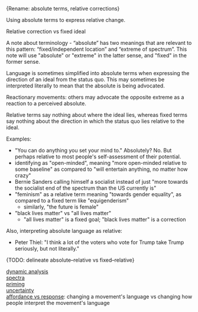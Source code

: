 {Rename: absolute terms, relative corrections}

Using absolute terms to express relative change.

Relative correction vs fixed ideal

A note about terminology - “absolute” has two meanings that are relevant to this pattern: “fixed/independent location” and “extreme of spectrum”.  This note will use "absolute" or "extreme" in the latter sense, and "fixed" in the former sense.

Language is sometimes simplified into absolute terms when expressing the direction of an ideal from the status quo.  This may sometimes be interpreted literally to mean that the absolute is being advocated.

Reactionary movements: others may advocate the opposite extreme as a reaction to a perceived absolute.

Relative terms say nothing about where the ideal lies, whereas fixed terms say nothing about the direction in which the status quo lies relative to the ideal.

Examples:
- "You can do anything you set your mind to." Absolutely? No. But perhaps relative to most people's self-assessment of their potential.
- identifying as "open-minded", meaning "more open-minded relative to some baseline" as compared to "will entertain anything, no matter how crazy"
- Bernie Sanders calling himself a socialist instead of just "more towards the socialist end of the spectrum than the US currently is"
- "feminism" as a relative term meaning "towards gender equality", as compared to a fixed term like "equigenderism"
	- similarly, "the future is female"
- "black lives matter" vs "all lives matter"
	- "all lives matter" is a fixed goal; "black lives matter" is a correction

Also, interpreting absolute language as relative:
- Peter Thiel: "I think a lot of the voters who vote for Trump take Trump seriously, but not literally."

{TODO: delineate absolute–relative vs fixed–relative}

[dynamic analysis](Dynamic%20analysis.md)\
[spectra](Spectra.md)\
[priming](Priming.md)\
[uncertainty](Uncertainty.md)\
[affordance vs response](Affordance%20vs%20response.md): changing a movement's language vs changing how people interpret the movement's language
